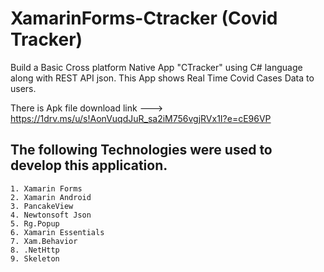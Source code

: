 # XamarinForms-Ctracker (Covid Tracker)
Build a Basic Cross platform Native App "CTracker"  using C# language along with REST API json. This App shows Real Time Covid Cases Data to users. 

There is Apk file download link --->
https://1drv.ms/u/s!AonVuqdJuR_sa2iM756vgjRVx1I?e=cE96VP

## The following Technologies were used to develop this application.

```
1. Xamarin Forms
2. Xamarin Android
3. PancakeView
4. Newtonsoft Json
5. Rg.Popup
6. Xamarin Essentials
7. Xam.Behavior
8. .NetHttp
9. Skeleton
```



